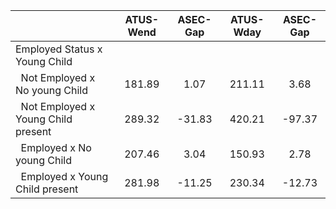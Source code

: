 
|                      |    ATUS-Wend |     ASEC-Gap |    ATUS-Wday |     ASEC-Gap |
| -------------------- | :----------: | :----------: | :----------: | :----------: |
| Employed Status x Young Child |              |              |              |              |
| &nbsp;&nbsp;Not Employed x No young Child |       181.89 |         1.07 |       211.11 |         3.68 |
| &nbsp;&nbsp;Not Employed x Young Child present |       289.32 |       -31.83 |       420.21 |       -97.37 |
| &nbsp;&nbsp;Employed x No young Child |       207.46 |         3.04 |       150.93 |         2.78 |
| &nbsp;&nbsp;Employed x Young Child present |       281.98 |       -11.25 |       230.34 |       -12.73 |

